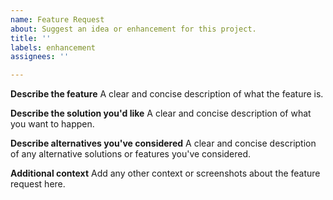 ```yaml
---
name: Feature Request
about: Suggest an idea or enhancement for this project.
title: ''
labels: enhancement
assignees: ''

---
```


**Describe the feature**
A clear and concise description of what the feature is.

**Describe the solution you'd like**
A clear and concise description of what you want to happen.

**Describe alternatives you've considered**
A clear and concise description of any alternative solutions or features you've considered.

**Additional context**
Add any other context or screenshots about the feature request here.
